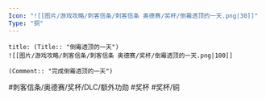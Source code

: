 ```yaml
---
Icon: "![[图片/游戏攻略/刺客信条/刺客信条 奥德赛/奖杯/倒霉透顶的一天.png|30]]"
Type: "铜"
---
```

```ad-common-bronze-trophy
title: (Title:: "倒霉透顶的一天")
![[图片/游戏攻略/刺客信条/刺客信条 奥德赛/奖杯/倒霉透顶的一天.png|100]]

(Comment:: "完成倒霉透顶的一天")
```

#刺客信条/奥德赛/奖杯/DLC/额外功勋 #奖杯 #奖杯/铜
